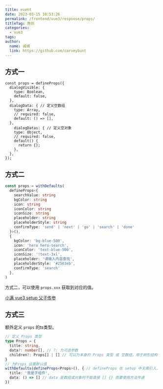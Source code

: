 ```yaml
---
title: event
date: 2023-03-15 10:53:26
permalink: /frontend/vue3/response/props/
titleTag: 原创
categories: 
  - vue3
tags: 
author: 
  name: 诚城
  link: https://github.com/carveybunt
---
```


## 方式一

```vue
const props = defineProps({
  dialogVisible: {
    type: Boolean,
    default: false,
  },
  dialogData: { // 定义空数组
    type: Array,
    // required: false,
    default: () => [],
  },
    dialogDatas: { // 定义空对象
    type: Object,
    // required: false,
    default() {
      return {};
    },
  },
});
```

## 方式二

```ts
const props = withDefaults(
  defineProps<{
    searchValue: string
    bgColor: string
    icon: string
    iconColor: string
    iconSize: string
    placeholder: string
    placeholderStyle: string
    confirmType: 'send' | 'next' | 'go' | 'search' | 'done'
  }>(),
  {
    bgColor: 'bg-blue-500',
    icon: 'hero hero-search',
    iconColor: 'text-blue-500',
    iconSize: '!text-3xl',
    placeholder: '请输入内容查找',
    placeholderStyle: '#2563eb',
    confirmType: 'search'
  },
)
```

方式二，可以使用 `props.xxx` 获取到对应的值。

[小满 vue3 setup 父子传参](https://www.bilibili.com/video/BV1dS4y1y7vd?p=16&vd_source=cf990de380ee2e1b26ff001353a0f95f)

## 方式三

额外定义 `props` 的ts类型。

```ts
// 定义 Props 类型
type Props = {
  title: string,
  data?: number[], // ?: 为可选参数
  children?: Props[] | [] // 可以为本身的 Props 类型 或 空数组，用于树形结构
}
// 为Props 设置默认值
withDefaults(defineProps<Props>(), { // defineProps 在 setup 中无需引入，可直接使用
  title: '我是子组件',
  data: () => [] // data 是数组或对象时不能直接 [] {} 而要使用方法传递
})
```

